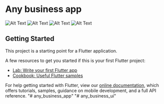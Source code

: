 # Any business app

![Alt Text](https://i-h1.pinimg.com/originals/2c/80/04/2c8004d8f035a1c00ab5dbfe6c581ca3.png)
![Alt Text](https://i.pinimg.com/originals/2c/e5/81/2ce581e1ac9c562774f774b007c79cd6.png)
![Alt Text](https://i.pinimg.com/originals/44/40/bf/4440bf9d2f31e8ba7b1867b70c5cdae9.png)
![Alt Text](https://i.pinimg.com/originals/b4/55/a3/b455a3af0d00d62dc745ed64893df064.png)

## Getting Started

This project is a starting point for a Flutter application.

A few resources to get you started if this is your first Flutter project:

- [Lab: Write your first Flutter app](https://flutter.io/docs/get-started/codelab)
- [Cookbook: Useful Flutter samples](https://flutter.io/docs/cookbook)

For help getting started with Flutter, view our 
[online documentation](https://flutter.io/docs), which offers tutorials, 
samples, guidance on mobile development, and a full API reference.
"# any_business_app" 
"# any_business_ui" 
